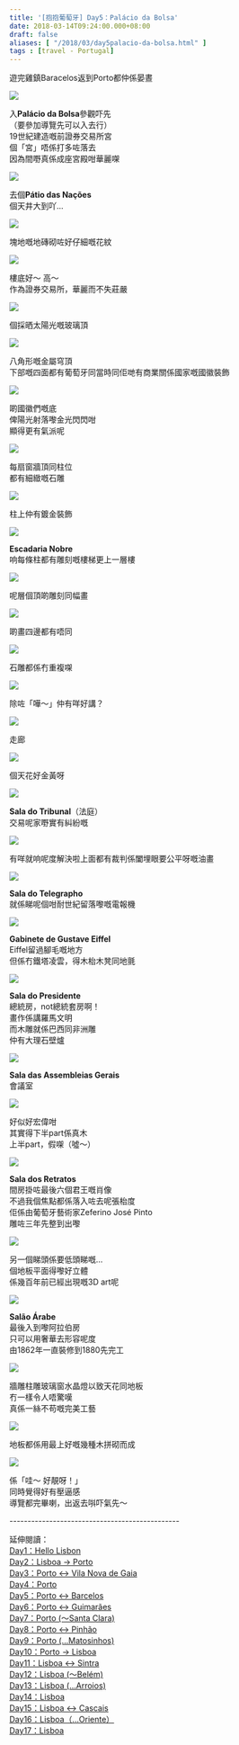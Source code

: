 ```yaml
---
title: '[抱抱葡萄牙] Day5：Palácio da Bolsa'
date: 2018-03-14T09:24:00.000+08:00
draft: false
aliases: [ "/2018/03/day5palacio-da-bolsa.html" ]
tags : [travel - Portugal]
---
```


遊完雞鎮Baracelos返到Porto都仲係晏晝  

[![](https://c1.staticflickr.com/5/4230/35936743205_787e00cb07_z.jpg)](https://c1.staticflickr.com/5/4230/35936743205_787e00cb07_z.jpg)

入**Palácio da Bolsa**參觀吓先  
（要參加導覽先可以入去行）  
19世紀建造嘅前證券交易所宮  
個「宮」唔係打多咗落去  
因為間嘢真係成座宮殿咁華麗㗎  

[![](https://c1.staticflickr.com/5/4787/38957000090_d179389e22_z.jpg)](https://c1.staticflickr.com/5/4787/38957000090_d179389e22_z.jpg)

去個**Pátio das Nações**  
個天井大到吖...  

[![](https://c1.staticflickr.com/5/4775/40767229361_4ba36dcb4a_z.jpg)](https://c1.staticflickr.com/5/4775/40767229361_4ba36dcb4a_z.jpg)

塊地嘅地磚砌咗好仔細嘅花紋  

[![](https://c1.staticflickr.com/5/4787/40767227611_ae0f685963_z.jpg)](https://c1.staticflickr.com/5/4787/40767227611_ae0f685963_z.jpg)

樓底好～ 高～  
作為證券交易所，華麗而不失莊嚴  

[![](https://c1.staticflickr.com/5/4772/38956999470_7c7e3e8baf_z.jpg)](https://c1.staticflickr.com/5/4772/38956999470_7c7e3e8baf_z.jpg)

個採晒太陽光嘅玻璃頂  

[![](https://c1.staticflickr.com/5/4778/38956998900_68f0c39147_z.jpg)](https://c1.staticflickr.com/5/4778/38956998900_68f0c39147_z.jpg)

八角形嘅金屬穹頂  
下部嘅四面都有葡萄牙同當時同佢哋有商業關係國家嘅國徽裝飾  

[![](https://c1.staticflickr.com/5/4786/38956997870_9d89096bb5_z.jpg)](https://c1.staticflickr.com/5/4786/38956997870_9d89096bb5_z.jpg)

啲國徽們嘅底  
俾陽光射落嚟金光閃閃咁  
顯得更有氣派呢  

[![](https://c1.staticflickr.com/5/4799/38956997290_05c16377ff_z.jpg)](https://c1.staticflickr.com/5/4799/38956997290_05c16377ff_z.jpg)

每扇窗牆頂同柱位  
都有細緻嘅石雕  

[![](https://c1.staticflickr.com/5/4780/38956998130_bf4641b6b1_z.jpg)](https://c1.staticflickr.com/5/4780/38956998130_bf4641b6b1_z.jpg)

柱上仲有鍍金裝飾  

[![](https://c1.staticflickr.com/5/4801/40767733091_54df77c9eb_z.jpg)](https://c1.staticflickr.com/5/4801/40767733091_54df77c9eb_z.jpg)

**Escadaria Nobre**  
响每條柱都有雕刻嘅樓梯更上一層樓  

[![](https://c1.staticflickr.com/5/4772/40058045044_40bf0bc390_z.jpg)](https://c1.staticflickr.com/5/4772/40058045044_40bf0bc390_z.jpg)

呢層個頂啲雕刻同幅畫  

[![](https://c1.staticflickr.com/5/4788/40767732471_9a298685ac_z.jpg)](https://c1.staticflickr.com/5/4788/40767732471_9a298685ac_z.jpg)

啲畫四邊都有唔同  

[![](https://c1.staticflickr.com/5/4771/39872989115_5a42db0a8b_z.jpg)](https://c1.staticflickr.com/5/4771/39872989115_5a42db0a8b_z.jpg)

石雕都係冇重複㗎  

[![](https://c1.staticflickr.com/5/4793/38957642780_263314dabb_z.jpg)](https://c1.staticflickr.com/5/4793/38957642780_263314dabb_z.jpg)

除咗「嘩～」仲有咩好講？  

[![](https://c1.staticflickr.com/5/4789/26898655388_b2a8fa6610_z.jpg)](https://c1.staticflickr.com/5/4789/26898655388_b2a8fa6610_z.jpg)

走廊  

[![](https://c1.staticflickr.com/5/4795/38958902490_341f8c499a_z.jpg)](https://c1.staticflickr.com/5/4795/38958902490_341f8c499a_z.jpg)

個天花好金黃呀  

[![](https://c1.staticflickr.com/5/4802/26898650658_a759c3d86b_z.jpg)](https://c1.staticflickr.com/5/4802/26898650658_a759c3d86b_z.jpg)

**Sala do Tribunal**（法庭）  
交易呢家嘢實有糾紛嘅  

[![](https://c1.staticflickr.com/5/4796/38958892260_7c8781a237_z.jpg)](https://c1.staticflickr.com/5/4796/38958892260_7c8781a237_z.jpg)

有咩就响呢度解決啦上面都有裁判係闔埋眼要公平呀嘅油畫  

[![](https://c1.staticflickr.com/5/4801/40727846022_cf0fdaca20_z.jpg)](https://c1.staticflickr.com/5/4801/40727846022_cf0fdaca20_z.jpg)

**Sala do Telegrapho**  
就係睇呢個咁耐世紀留落嚟嘅電報機  

[![](https://c1.staticflickr.com/5/4789/26899187158_882ae753fd_z.jpg)](https://c1.staticflickr.com/5/4789/26899187158_882ae753fd_z.jpg)

**Gabinete de Gustave Eiffel**  
Eiffel留過腳毛嘅地方  
但係冇鐵塔凌雲，得木枱木凳同地氈  

[![](https://c1.staticflickr.com/5/4784/40078450814_69f1ba9da3_z.jpg)](https://c1.staticflickr.com/5/4784/40078450814_69f1ba9da3_z.jpg)

**Sala do Presidente**  
總統房，not總統套房啊！  
畫作係講羅馬文明  
而木雕就係巴西同非洲雕  
仲有大理石壁爐  

[![](https://c1.staticflickr.com/5/4776/38978101500_4c72b43a1a_z.jpg)](https://c1.staticflickr.com/5/4776/38978101500_4c72b43a1a_z.jpg)

**Sala das Assembleias Gerais**  
會議室  

[![](https://c1.staticflickr.com/5/4783/40746095432_7b2e20fdf7_z.jpg)](https://c1.staticflickr.com/5/4783/40746095432_7b2e20fdf7_z.jpg)

好似好宏偉咁  
其實得下半part係真木  
上半part，假㗎（噓～）  

[![](https://c1.staticflickr.com/5/4780/40788318941_a6a37582be_z.jpg)](https://c1.staticflickr.com/5/4780/40788318941_a6a37582be_z.jpg)

**Sala dos Retratos**  
間房掛咗最後六個君王嘅肖像  
不過我個焦點都係落入咗去呢張枱度  
佢係由葡萄牙藝術家Zeferino José Pinto  
雕咗三年先整到出嚟  

[![](https://c1.staticflickr.com/5/4777/38978100470_ae4f214ec7_z.jpg)](https://c1.staticflickr.com/5/4777/38978100470_ae4f214ec7_z.jpg)

另一個睇頭係要低頭睇嘅...  
個地板平面得嚟好立體  
係幾百年前已經出現嘅3D art呢  

[![](https://c1.staticflickr.com/5/4795/40788732731_ca413fe3a8_z.jpg)](https://c1.staticflickr.com/5/4795/40788732731_ca413fe3a8_z.jpg)

**Salão Árabe**  
最後入到嚟阿拉伯房  
只可以用奢華去形容呢度  
由1862年一直裝修到1880先完工  

[![](https://c1.staticflickr.com/5/4771/38978628350_576ab8197e_z.jpg)](https://c1.staticflickr.com/5/4771/38978628350_576ab8197e_z.jpg)

牆雕柱雕玻璃窗水晶燈以致天花同地板  
冇一樣令人唔驚嘆  
真係一絲不苟嘅完美工藝  

[![](https://c1.staticflickr.com/5/4774/40788731641_15b50a85dd_z.jpg)](https://c1.staticflickr.com/5/4774/40788731641_15b50a85dd_z.jpg)

地板都係用最上好嘅幾種木拼砌而成  

[![](https://c1.staticflickr.com/5/4795/38978626270_f743d00282_z.jpg)](https://c1.staticflickr.com/5/4795/38978626270_f743d00282_z.jpg)

係「哇～ 好靚呀！」  
同時覺得好有壓逼感  
導覽都完畢喇，出返去唞吓氣先～  
  
  
\-----------------------------------------------  
  
  
延伸閱讀：  
[Day1：Hello Lisbon](https://www.hidie.net/2017/07/day1hello-lisbon.html)  
[Day2：Lisboa → Porto](https://www.hidie.net/2017/07/day2lisboa-porto.html)  
[Day3：Porto ↔ Vila Nova de Gaia](https://www.hidie.net/2017/07/day3porto-vila-nova-de-gaia.html)  
[Day4：Porto](http://www.hidie.net/2017/07/day4porto.html)  
[Day5：Porto ↔ Barcelos](http://www.hidie.net/2017/07/day5porto-barcelos.html)  
[Day6：Porto ↔ Guimarães](http://www.hidie.net/2017/07/day6porto-guimaraes.html)  
[Day7：Porto (～Santa Clara)](http://www.hidie.net/2017/08/day7porto-santa-clara.html)  
[Day8：Porto ↔ Pinhão](http://www.hidie.net/2017/08/day8porto-pinhao.html)  
[Day9：Porto (...Matosinhos)](http://www.hidie.net/2017/08/day9porto-matosinhos.html)  
[Day10：Porto → Lisboa](http://www.hidie.net/2017/08/day10porto-lisboa.html)  
[Day11：Lisboa ↔ Sintra](http://www.hidie.net/2017/08/day11lisboa-sintra.html)  
[Day12：Lisboa (～Belém)](http://www.hidie.net/2017/08/day12lisboa-belem.html)  
[Day13：Lisboa (...Arroios)](http://www.hidie.net/2017/08/day13lisboa-arroios.html)  
[Day14：Lisboa](http://www.hidie.net/2017/08/day14lisboa.html)  
[Day15：Lisboa ↔ Cascais](http://www.hidie.net/2017/08/day15lisboa-cascais.html)  
[Day16：Lisboa（...Oriente）](http://www.hidie.net/2017/08/day16lisboaoriente.html)  
[Day17：Lisboa](http://www.hidie.net/2017/08/day17lisboa.html)